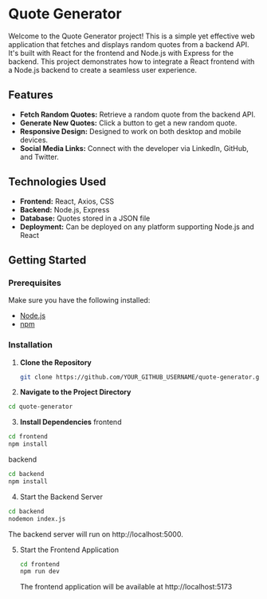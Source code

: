 # Quote Generator

Welcome to the Quote Generator project! This is a simple yet effective web application that fetches and displays random quotes from a backend API. It's built with React for the frontend and Node.js with Express for the backend. This project demonstrates how to integrate a React frontend with a Node.js backend to create a seamless user experience.

## Features

- **Fetch Random Quotes:** Retrieve a random quote from the backend API.
- **Generate New Quotes:** Click a button to get a new random quote.
- **Responsive Design:** Designed to work on both desktop and mobile devices.
- **Social Media Links:** Connect with the developer via LinkedIn, GitHub, and Twitter.

## Technologies Used

- **Frontend:** React, Axios, CSS
- **Backend:** Node.js, Express
- **Database:** Quotes stored in a JSON file
- **Deployment:** Can be deployed on any platform supporting Node.js and React

## Getting Started

### Prerequisites

Make sure you have the following installed:

- [Node.js](https://nodejs.org/)
- [npm](https://www.npmjs.com/get-npm)

### Installation

1. **Clone the Repository**

   ```bash
   git clone https://github.com/YOUR_GITHUB_USERNAME/quote-generator.git
2. **Navigate to the Project Directory**

```bash
cd quote-generator
```

3. **Install Dependencies**
frontend
```bash
cd frontend
npm install
```
backend
```bash
cd backend
npm install
```

4. Start the Backend Server
```bash
cd backend
nodemon index.js
```
The backend server will run on http://localhost:5000.

5. Start the Frontend Application
   ```bash
   cd frontend
   npm run dev
   ```
   The frontend application will be available at http://localhost:5173
